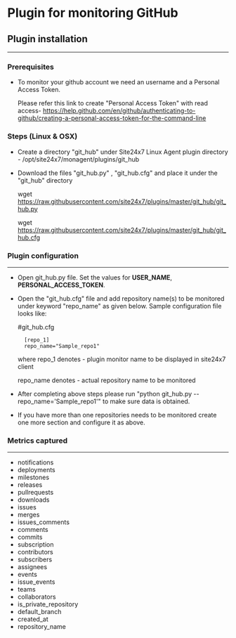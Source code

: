 # Plugin for monitoring GitHub

## Plugin installation
___
### Prerequisites
* To monitor your github account we need an username and a Personal Access Token.
	
	Please refer this link to create "Personal Access Token" with read access- https://help.github.com/en/github/authenticating-to-github/creating-a-personal-access-token-for-the-command-line

### Steps (Linux & OSX)

* Create a directory "git_hub" under Site24x7 Linux Agent plugin directory - /opt/site24x7/monagent/plugins/git_hub

* Download the files "git_hub.py" , "git_hub.cfg" and place it under the "git_hub" directory

	wget https://raw.githubusercontent.com/site24x7/plugins/master/git_hub/git_hub.py

	wget https://raw.githubusercontent.com/site24x7/plugins/master/git_hub/git_hub.cfg

### Plugin configuration
---
* Open git_hub.py file. Set the values for **USER_NAME**, **PERSONAL_ACCESS_TOKEN**.

* Open the "git_hub.cfg" file and add repository name(s) to be monitored under keyword "repo_name" as given below.
	Sample configuration file looks like:
	
	#git_hub.cfg
	
		[repo_1]
		repo_name="Sample_repo1"

	where repo_1 denotes - plugin monitor name to be displayed in site24x7 client

	repo_name denotes - actual repository name to be monitored

* After completing above steps please run "python git_hub.py --repo_name='Sample_repo1'" to make sure data is obtained.

* If you have more than one repositories needs to be monitored create one more section and configure it as above.


### Metrics captured
---
* notifications
* deployments
* milestones
* releases
* pullrequests
* downloads
* issues
* merges
* issues_comments
* comments
* commits
* subscription
* contributors
* subscribers
* assignees
* events
* issue_events
* teams
* collaborators
* is_private_repository
* default_branch
* created_at
* repository_name
